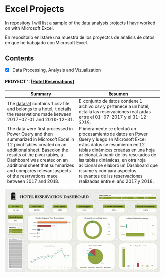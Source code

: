 # Excel Projects

<p> In repository I will list a sample of the data analysis projects I have worked on with Microsoft Excel. </p>

<p> En repositorio enlistaré una muestra de los proyectos de análisis de datos en que he trabajado con Microsoft Excel. </p>

## Contents
  - [x] Data Processing, Analysis and Vizualization 
 #### PROYECT 1: [[Hotel Reservations](https://github.com/Fraan-Lab/Excel-Portfolio/blob/main/Hotel%20Reservations/README.md)]

|  Summary | Resumen  |
| ---- | ---- |
| The [dataset](https://github.com/Fraan-Lab/Excel-Portfolio/blob/main/DATASETS/Hotel%20Reservations%20(1).csv) contains 1 csv file and belongs to a hotel, it details the reservations made between 2017-07-01 and 2018-12-31.| El conjunto de datos contiene 1 archivo csv y pertenece a un hotel, detalla las reservaciones realizadas entre el 01-07-2017 y el 31-12-2018.|
| The data were first processed in Power Query and then summarized in Microsoft Excel in 12 pivot tables created on an additional sheet. Based on the results of the pivot tables, a Dashboard was created on an additional sheet that summarizes and compares relevant aspects of the reservations made between 2017 and 2018.| Primeramente se efectuó un procesamiento de datos en Power Query y luego en Microsoft Excel estos datos se resumieron en 12 tablas dinámicas creadas en una hoja adicional. A partir de los resultados de las tablas dinámicas, en otra hoja adicional se elaboró un Dashboard que resume y compara aspectos relevantes de las reservaciones realizadas entre el año 2017 y 2018. |

![image](https://github.com/Fraan-Lab/Excel-Portfolio/blob/main/Hotel%20Reservations/Hotel-Reservation-Dashboard.png)
